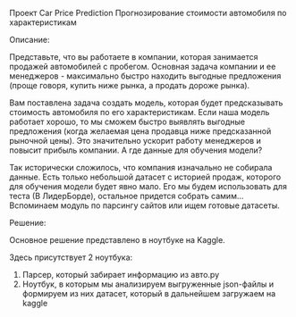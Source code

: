 Проект Car Price Prediction
Прогнозирование стоимости автомобиля по характеристикам


Описание:

Представьте, что вы работаете в компании, которая занимается продажей автомобилей с пробегом. Основная задача компании и ее менеджеров - максимально быстро находить выгодные предложения (проще говоря, купить ниже рынка, а продать дороже рынка).

Вам поставлена задача создать модель, которая будет предсказывать стоимость автомобиля по его характеристикам.
Если наша модель работает хорошо, то мы сможем быстро выявлять выгодные предложения (когда желаемая цена продавца ниже предсказанной рыночной цены). Это значительно ускорит работу менеджеров и повысит прибыль компании.
А где данные для обучения модели?

Так исторически сложилось, что компания изначально не собирала данные. Есть только небольшой датасет с историей продаж, которого для обучения модели будет явно мало. Его мы будем использовать для теста (В ЛидерБорде), остальное придется собрать самим… Вспоминаем модуль по парсингу сайтов или ищем готовые датасеты. 


Решение:

Основное решение представлено в ноутбуке на Kaggle.

Здесь присутствует 2 ноутбука:
1) Парсер, который забирает информацию из авто.ру
2) Ноутбук, в которым мы анализируем выгруженные json-файлы и формируем из них датасет, который в дальнейшем загружаем на kaggle